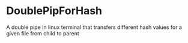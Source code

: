 # DoublePipForHash
A double pipe in linux terminal that transfers different hash values for a given file from child to parent
